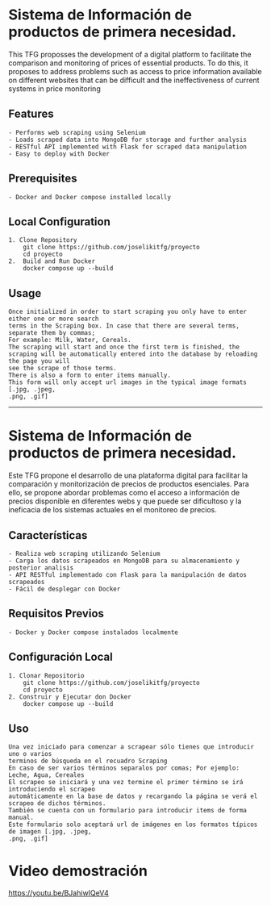 # Sistema de Información de productos de primera necesidad.

This TFG proposses the development of a digital platform to facilitate the comparison
and monitoring of prices of essential products. To do this, it proposes to address
problems such as access to price information available on different websites that can be
difficult and the ineffectiveness of current systems in price monitoring

## Features
    - Performs web scraping using Selenium
    - Loads scraped data into MongoDB for storage and further analysis
    - RESTful API implemented with Flask for scraped data manipulation
    - Easy to deploy with Docker

## Prerequisites
    - Docker and Docker compose installed locally

## Local Configuration
    1. Clone Repository
        git clone https://github.com/joselikitfg/proyecto
        cd proyecto
    2.  Build and Run Docker
        docker compose up --build
## Usage
    Once initialized in order to start scraping you only have to enter either one or more search
    terms in the Scraping box. In case that there are several terms, separate them by commas;
    For example: Milk, Water, Cereals.
    The scraping will start and once the first term is finished, the scraping will be automatically entered into the database by reloading the page you will 
    see the scrape of those terms.
    There is also a form to enter items manually.
    This form will only accept url images in the typical image formats [.jpg, .jpeg, 
    .png, .gif]

----------------------------------------------------------------------------------------------------

# Sistema de Información de productos de primera necesidad.

Este TFG propone el desarrollo de una plataforma digital para facilitar la comparación y monitorización de precios de productos esenciales. Para ello, se propone abordar problemas como el acceso a información de precios disponible en diferentes webs y que puede ser dificultoso y la ineficacia de los sistemas actuales en el monitoreo de precios.

## Características
    - Realiza web scraping utilizando Selenium
    - Carga los datos scrapeados en MongoDB para su almacenamiento y posterior analisis
    - API RESTful implementado con Flask para la manipulación de datos scrapeados
    - Fácil de desplegar con Docker

## Requisitos Previos
    - Docker y Docker compose instalados localmente

## Configuración Local
    1. Clonar Repositorio
        git clone https://github.com/joselikitfg/proyecto
        cd proyecto
    2. Construir y Ejecutar don Docker
        docker compose up --build
## Uso
    Una vez iniciado para comenzar a scrapear sólo tienes que introducir uno o varios 
    terminos de búsqueda en el recuadro Scraping
    En caso de ser varios términos separalos por comas; Por ejemplo: Leche, Agua, Cereales
    El scrapeo se iniciará y una vez termine el primer término se irá introduciendo el scrapeo
    automáticamente en la base de datos y recargando la página se verá el scrapeo de dichos términos.
    También se cuenta con un formulario para introducir items de forma manual.
    Este formulario solo aceptará url de imágenes en los formatos típicos de imagen [.jpg, .jpeg, 
    .png, .gif]
# Video demostración
https://youtu.be/BJahiwIQeV4
